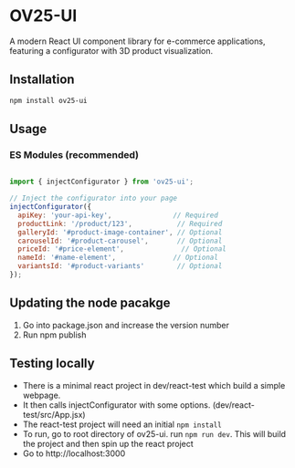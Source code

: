 # OV25-UI

A modern React UI component library for e-commerce applications, featuring a configurator with 3D product visualization.

## Installation

```bash
npm install ov25-ui
```

## Usage

### ES Modules (recommended)

```javascript

import { injectConfigurator } from 'ov25-ui';

// Inject the configurator into your page
injectConfigurator({
  apiKey: 'your-api-key',               // Required
  productLink: '/product/123',           // Required
  galleryId: '#product-image-container', // Optional
  carouselId: '#product-carousel',       // Optional
  priceId: '#price-element',              // Optional
  nameId: '#name-element',              // Optional
  variantsId: '#product-variants'        // Optional
});
```


## Updating the node pacakge

1. Go into package.json and increase the version number
2. Run npm publish


## Testing locally

- There is a minimal react project in dev/react-test which build a simple webpage. 
- It then calls injectConfigurator with some options. (dev/react-test/src/App.jsx)
- The react-test project will need an initial `npm install`
- To run, go to root directory of ov25-ui. run `npm run dev`. This will build the project and then spin up the react project
- Go to http://localhost:3000

